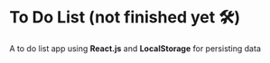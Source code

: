 # To Do List (not finished yet 🛠) 

A to do list app using **React.js** and **LocalStorage** for persisting data
